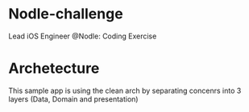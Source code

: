 # Nodle-challenge
Lead iOS Engineer @Nodle: Coding Exercise
# Archetecture 
 
This sample app is using the clean arch by separating concenrs into 3 layers (Data, Domain and presentation)
